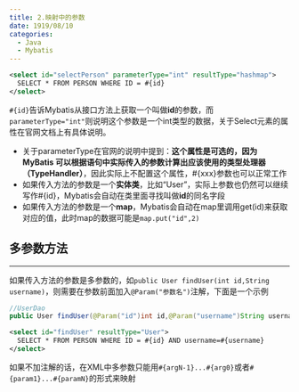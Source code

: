 ```yaml
---
title: 2.映射中的参数
date: 1919/08/10
categories:
  - Java
  - Mybatis
---
```

```XML
<select id="selectPerson" parameterType="int" resultType="hashmap">
  SELECT * FROM PERSON WHERE ID = #{id}
</select>
```
`#{id}`告诉Mybatis从接口方法上获取一个叫做**id**的参数，而`parameterType="int"`则说明这个参数是一个int类型的数据，关于Select元素的属性在官网文档上有具体说明。
- 关于parameterType在官网的说明中提到：**这个属性是可选的，因为 MyBatis 可以根据语句中实际传入的参数计算出应该使用的类型处理器（TypeHandler）**，因此实际上不配置这个属性，#{xxx}参数也可以正常工作
- 如果传入方法的参数是一个**实体类**，比如“User”，实际上参数也仍然可以继续写作#{id}，Mybatis会自动在类里面寻找叫做**id**的同名字段
- 如果传入方法的参数是一个**map**，Mybatis会自动在map里调用get(id)来获取对应的值，此时map的数据可能是`map.put("id",2)`

## 多参数方法
---
如果传入方法的参数是多参数的，如`public User findUser(int id,String username)`，则需要在参数前面加入`@Param("参数名")`注解，下面是一个示例
```java
//UserDao
public User findUser(@Param("id")int id,@Param("username")String username)
```
```XML
<select id="findUser" resultType="User">
  SELECT * FROM PERSON WHERE ID = #{id} AND username=#{username}
</select>
```

如果不加注解的话，在XML中多参数只能用`#{argN-1}...#{arg0}`或者`#{param1}...#{paramN}`的形式来映射
